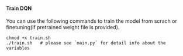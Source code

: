 #### Train DQN

You can use the following commands to train the model from scrach or finetuning(if pretrained weight file is provided).

```
chmod +x train.sh
./train.sh   # please see `main.py` for detail info about the variables
```

